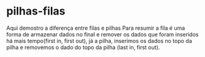 # pilhas-filas
Aqui demostro a diferença entre filas e pilhas
Para resumir a fila é uma forma de armazenar dados no final e remover os dados que foram inseridos há mais tempo(first in, first out), já a pilha, inserimos os dados no topo da pilha e removemos o dado do topo da pilha (last in, first out).
